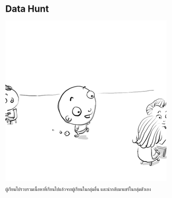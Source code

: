 # Data Hunt

![Data Hunt](./cover.png)

ผู้เรียนไปรวบรวมเนื้อหาที่เรียนไปแล้วจากผู้เรียนในกลุ่มอื่น และนำกลับมาแชร์ในกลุ่มตัวเอง